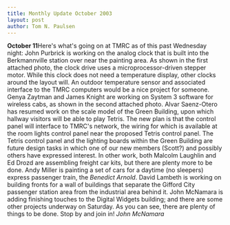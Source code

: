 ```yaml
---
title: Monthly Update October 2003 
layout: post
author: Tom N. Paulsen
---
```




 **October 11**Here's what's going on at TMRC as of this past Wednesday night:  John Purbrick is working on the analog clock that is built into the Berkmannville station over near the painting area. As shown in the first attached photo, the clock drive uses a microprocessor\-driven stepper motor. While this clock does not need a temperature display, other clocks around the layout will. An outdoor temperature sensor and associated interface to the TMRC computers would be a nice project for someone.  Genya Zaytman and James Knight are working on System 3 software for wireless cabs, as shown in the second attached photo.  Alvar Saenz\-Otero has resumed work on the scale model of the Green Building, upon which hallway visitors will be able to play Tetris. The new plan is that the control panel will interface to TMRC's network, the wiring for which is available at the room lights control panel near the proposed Tetris control panel. The Tetris control panel and the lighting boards within the Green Building are future design tasks in which one of our new members (Scott?) and possibly others have expressed interest.  In other work, both Malcolm Laughlin and Ed Drozd are assembling freight car kits, but there are plenty more to be done. Andy Miller is painting a set of cars for a daytime (no sleepers) express passenger train, the *Benedict Arnold*. David Lambeth is working on building fronts for a wall of buildings that separate the Gifford City passenger station area from the industrial area behind it. John McNamara is adding finishing touches to the Digital Widgets building; and there are some other projects underway on Saturday.  As you can see, there are plenty of things to be done. Stop by and join in!  *John McNamara*   